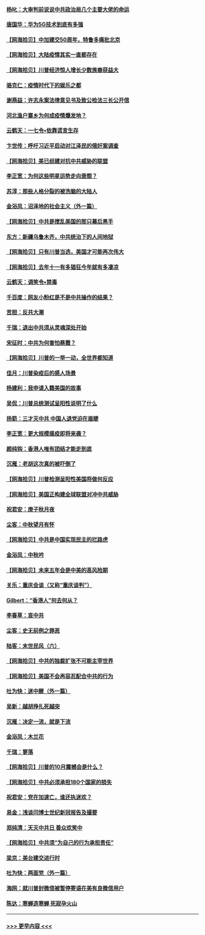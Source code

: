 #### [杨叱：大审判前说说中共政治局几个主要大佬的命运](../pages/nsc993/n12477527.md?t=10151751) 
#### [唐国华：华为5G技术到底有多强](../pages/nsc993/n12477483.md?t=10151751) 
#### [【网海拾贝】中加建交50周年，特鲁多痛批北京](../pages/nsc993/n12476892.md?t=10151751) 
#### [【网海拾贝】大陆疫情其实一直都存在](../pages/nsc993/n12473948.md?t=10151751) 
#### [【网海拾贝】川普经济惊人增长少数族裔获益大](../pages/nsc993/n12471565.md?t=10151751) 
#### [骆克仁：疫情时代下的娱乐之都](../pages/nsc993/n12471312.md?t=10151751) 
#### [谢燕益：许志永案法律意见书及致公检法三长公开信](../pages/nsc993/n12470870.md?t=10151751) 
#### [河北渔户寨乡为何成疫情爆发地？](../pages/nsc993/n12464936.md?t=10151751) 
#### [云鹤天：一七令▪依靠谎言生存](../pages/nsc993/n12470034.md?t=10151751) 
#### [卞世传：呼吁习近平启动对江泽民的俄奸案调查](../pages/nsc993/n12469722.md?t=10151751) 
#### [【网海拾贝】美已组建对抗中共威胁的联盟](../pages/nsc993/n12469018.md?t=10151751) 
#### [李正宽：为何这些明星运势走向衰颓？](../pages/nsc993/n12468730.md?t=10151751) 
#### [苏淳：那些人格分裂的被洗脑的大陆人](../pages/nsc993/n12467858.md?t=10151751) 
#### [金浴凤：沼泽地的社会主义（外一篇）](../pages/nsc993/n12467792.md?t=10151751) 
#### [【网海拾贝】中共是搅乱美国的那只幕后黑手](../pages/nsc993/n12467700.md?t=10151751) 
#### [东方：新疆乌鲁木齐，中共统治下的人间地狱](../pages/nsc993/n12466075.md?t=10151751) 
#### [【网海拾贝】只有川普当选，美国才可能再次伟大](../pages/nsc993/n12466013.md?t=10151751) 
#### [【网海拾贝】去年十一有多猖狂今年就有多凄凉](../pages/nsc993/n12463649.md?t=10151751) 
#### [云鹤天：调笑令▪禁毒](../pages/nsc993/n12462975.md?t=10151751) 
#### [千百度：网友小粉红是不是中共操作的结果？](../pages/nsc993/n12461025.md?t=10151751) 
#### [苦胆：反共大潮](../pages/nsc993/n12459469.md?t=10151751) 
#### [千瑞：退出中共须从灵魂深处开始](../pages/nsc993/n12459437.md?t=10151751) 
#### [宋征时：中共为何害怕蔡霞？](../pages/nsc993/n12459097.md?t=10151751) 
#### [【网海拾贝】川普的一举一动，全世界都知道](../pages/nsc993/n12458825.md?t=10151751) 
#### [佳月：川普染疫后的感人场景](../pages/nsc993/n12456994.md?t=10151751) 
#### [杨建利：我申请入籍美国的故事](../pages/nsc993/n12455635.md?t=10151751) 
#### [吴侃：川普总统测试呈阳性说明了什么](../pages/nsc993/n12451869.md?t=10151751) 
#### [扬箭：三才灭中共 中国人退党迫在眉睫](../pages/nsc993/n12451842.md?t=10151751) 
#### [李正宽：更大规模瘟疫即将来袭？](../pages/nsc993/n12451455.md?t=10151751) 
#### [颜纯钩：香港人唯有团结才能走到底](../pages/nsc993/n12450870.md?t=10151751) 
#### [沉雁：老胡这次真的被吓倒了](../pages/nsc993/n12449796.md?t=10151751) 
#### [【网海拾贝】川普检测呈阳性美国将做何反应](../pages/nsc993/n12449042.md?t=10151751) 
#### [【网海拾贝】美国正构建全球联盟对冲中共威胁](../pages/nsc993/n12446580.md?t=10151751) 
#### [祝君安：庚子秋月夜](../pages/nsc993/n12445870.md?t=10151751) 
#### [尘客：中秋望月有怀](../pages/nsc993/n12444632.md?t=10151751) 
#### [【网海拾贝】中共是中国实现民主的拦路虎](../pages/nsc993/n12443573.md?t=10151751) 
#### [金浴凤：中秋吟](../pages/nsc993/n12441773.md?t=10151751) 
#### [【网海拾贝】未来五年会是中美的高风险期](../pages/nsc993/n12440760.md?t=10151751) 
#### [关乐：重庆会谈（又称“重庆谈判”）](../pages/nsc993/n12437525.md?t=10151751) 
#### [Gilbert：“香港人”何去何从？](../pages/nsc993/n12435894.md?t=10151751) 
#### [李春草：哀中共](../pages/nsc993/n12435874.md?t=10151751) 
#### [尘客：史无前例之罪恶](../pages/nsc993/n12435762.md?t=10151751) 
#### [陆客：末世民风（六）](../pages/nsc993/n12435354.md?t=10151751) 
#### [【网海拾贝】中共的独裁扩张不可能主宰世界](../pages/nsc993/n12435151.md?t=10151751) 
#### [【网海拾贝】美国不会再容忍配合中共的行为](../pages/nsc993/n12433808.md?t=10151751) 
#### [吐为快：迷中醒（外一篇）](../pages/nsc993/n12433585.md?t=10151751) 
#### [吴新：越胡挣扎死越突](../pages/nsc993/n12433562.md?t=10151751) 
#### [沉雁：决定一流，就是下流](../pages/nsc993/n12432128.md?t=10151751) 
#### [金浴凤：木兰花](../pages/nsc993/n12432124.md?t=10151751) 
#### [千瑞：寥落](../pages/nsc993/n12432071.md?t=10151751) 
#### [【网海拾贝】川普的10月震撼会是什么？](../pages/nsc993/n12431624.md?t=10151751) 
#### [【网海拾贝】中共必须承担180个国家的损失](../pages/nsc993/n12428893.md?t=10151751) 
#### [祝君安：党在加速亡，谁还执迷欢？](../pages/nsc993/n12428652.md?t=10151751) 
#### [易金：浅谈闫博士世纪新冠报告及撮要](../pages/nsc993/n12426822.md?t=10151751) 
#### [郑纯清：天灭中共日 善众欢笑中](../pages/nsc993/n12426784.md?t=10151751) 
#### [【网海拾贝】中共须“为自己的行为承担责任”](../pages/nsc993/n12426067.md?t=10151751) 
#### [梁京：美台建交进行时](../pages/nsc993/n12424066.md?t=10151751) 
#### [吐为快：两面党（外一篇）](../pages/nsc993/n12424043.md?t=10151751) 
#### [海网：就川普封微信被暂停寄语在美有良微信用户](../pages/nsc993/n12424021.md?t=10151751) 
#### [陈达：寒蝉造寒蝉 死寂孕火山](../pages/nsc993/n12423958.md?t=10151751) 

----
#### [ >>> 更早内容 <<< ](../indexes/nsc993-earlier.md)
